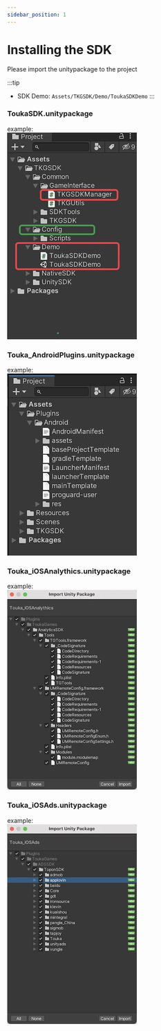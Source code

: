 ```yaml
---
sidebar_position: 1
---
```


# Installing the SDK

Please import the unitypackage to the project

:::tip
- SDK Demo: `Assets/TKGSDK/Demo/ToukaSDKDemo`
:::

### ToukaSDK.unitypackage
example:   
![import01](/img/tkg/import/import01.jpg)

### Touka_AndroidPlugins.unitypackage
example:     
![import02](/img/tkg/import/import02.jpg)

### Touka_iOSAnalythics.unitypackage
example:    
![import03](/img/tkg/import/import03.jpeg)

### Touka_iOSAds.unitypackage
example:   
![import04](/img/tkg/import/import04.jpeg)